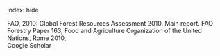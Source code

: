 index: hide

<div class="Citation">

  <div class="Citation-body">
    <div class="Citation-text">FAO, 2010: <span class="Article-bookTitle">Global Forest Resources Assessment 2010. Main report. FAO Forestry Paper 163, Food and Agriculture Organization of the United Nations, Rome 2010, </span></div>
    <div class="Citation-links">
      <div class="CitationLink" data-href="https://scholar.google.com/scholar?q=Global+Forest+Resources+Assessment+2010.+Main+report.+FAO+Forestry+Paper+163%2C+Food+and+Agriculture+Organization+of+the+United+Nations%2C+Rome+2010">
        <div class="CitationLink-icon CitationLink-Scholar"></div>
        <div class="CitationLink-text">Google Scholar</div>
      </div>
    </div>
  </div>
</div>


<div class="Citation-copy">

</div>